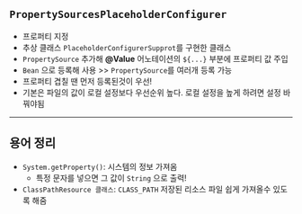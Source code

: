 ## `PropertySourcesPlaceholderConfigurer`
- 프로퍼티 지정
- 추상 클래스 `PlaceholderConfigurerSupprot`를 구현한 클래스
- `PropertySource` 추가해 __@Value__ 어노테이션의 `${...}` 부분에 프로퍼티 값 주입
- `Bean` 으로 등록해 사용 >> `PropertySource`를 여러개 등록 가능
- 프로퍼티 겹칠 땐 먼저 등록된것이 우선!
- 기본은 파일의 값이 로컬 설정보다 우선순위 높다. 로컬 설정을 높게 하려면 설정 바꿔야됨



---
## 용어 정리
- `System.getProperty()`: 시스템의 정보 가져옴
  - 특정 문자를 넣으면 그 값이 `String` 으로 출력!
- `ClassPathResource 클래스`: `CLASS_PATH` 저장된 리소스 파일 쉽게 가져올수 있도록 해줌
